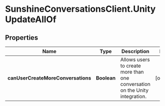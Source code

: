 # SunshineConversationsClient.UnityUpdateAllOf

## Properties

Name | Type | Description | Notes
------------ | ------------- | ------------- | -------------
**canUserCreateMoreConversations** | **Boolean** | Allows users to create more than one conversation on the Unity integration. | [optional] 


